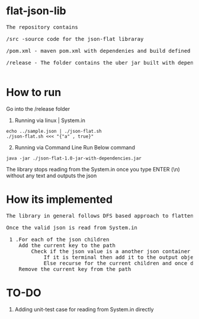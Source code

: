 # flat-json-lib
<pre>
The repository contains <br />
/src -source code for the json-flat libraray<br />
/pom.xml - maven pom.xml with dependenies and build defined<br />
/release - The folder contains the uber jar built with dependencies along with a helper shell script<br />
</pre>
# How to run
Go into the /release folder
1. Running via linux | System.in
```
echo ../sample.json | ./json-flat.sh 
./json-flat.sh <<< "{"a" , true}"
```
2. Running via Command Line
Run Below command
```
java -jar ./json-flat-1.0-jar-with-dependencies.jar
```
The library stops reading from the System.in once you type ENTER (\n) without any text and outputs the json

# How its implemented

<pre>
The library in general follows DFS based approach to flatten the nested json structure. <br />  
Once the valid json is read from System.in  <br /> 
 1 .For each of the json children
 	Add the current key to the path
		Check if the json value is a another json container or terminal json node, 
			If it is terminal then add it to the output object
			Else recurse for the current children and once done remove
	Remove the current key from the path
</pre>

# TO-DO
1. Adding  unit-test case for reading from System.in directly
